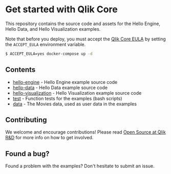 # Get started with Qlik Core

This repository contains the source code and assets for the Hello Engine, Hello Data, and Hello Visualization examples.

Note that before you deploy, you must accept the [Qlik Core EULA](https://ca.qliktive.com/docs/master/beta/) by setting the `ACCEPT_EULA` environment variable.

```sh
$ ACCEPT_EULA=yes docker-compose up -d
```

## Contents

- [hello-engine](./src/hello-engine/) - Hello Engine example source code
- [hello-data](./src/hello-data/) - Hello Data example source code
- [hello-visualization](./src/hello-visualization/) - Hello Visualization example source code
- [test](./test) - Function tests for the examples (bash scripts)
- [data](./data) - The Movies data, used as user data in the examples

## Contributing

We welcome and encourage contributions! Please read [Open Source at Qlik R&D](https://github.com/qlik-oss/open-source)
for more info on how to get involved.

## Found a bug?

Found a problem with the examples? Don't hesitate to submit an issue.
